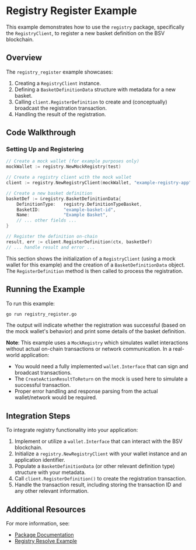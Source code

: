 # Registry Register Example

This example demonstrates how to use the `registry` package, specifically the `RegistryClient`, to register a new basket definition on the BSV blockchain.

## Overview

The `registry_register` example showcases:
1. Creating a `RegistryClient` instance.
2. Defining a `BasketDefinitionData` structure with metadata for a new basket.
3. Calling `client.RegisterDefinition` to create and (conceptually) broadcast the registration transaction.
4. Handling the result of the registration.

## Code Walkthrough

### Setting Up and Registering

```go
// Create a mock wallet (for example purposes only)
mockWallet := registry.NewMockRegistry(test)

// Create a registry client with the mock wallet
client := registry.NewRegistryClient(mockWallet, "example-registry-app")

// Create a new basket definition
basketDef := &registry.BasketDefinitionData{
    DefinitionType:   registry.DefinitionTypeBasket,
    BasketID:         "example-basket-id",
    Name:             "Example Basket",
    // ... other fields ...
}

// Register the definition on-chain
result, err := client.RegisterDefinition(ctx, basketDef)
// ... handle result and error ...
```

This section shows the initialization of a `RegistryClient` (using a mock wallet for this example) and the creation of a `BasketDefinitionData` object. The `RegisterDefinition` method is then called to process the registration.

## Running the Example

To run this example:

```bash
go run registry_register.go
```

The output will indicate whether the registration was successful (based on the mock wallet's behavior) and print some details of the basket definition.

**Note**: This example uses a `MockRegistry` which simulates wallet interactions without actual on-chain transactions or network communication. In a real-world application:
- You would need a fully implemented `wallet.Interface` that can sign and broadcast transactions.
- The `CreateActionResultToReturn` on the mock is used here to simulate a successful transaction.
- Proper error handling and response parsing from the actual wallet/network would be required.

## Integration Steps

To integrate registry functionality into your application:
1. Implement or utilize a `wallet.Interface` that can interact with the BSV blockchain.
2. Initialize a `registry.NewRegistryClient` with your wallet instance and an application identifier.
3. Populate a `BasketDefinitionData` (or other relevant definition type) structure with your metadata.
4. Call `client.RegisterDefinition()` to create the registration transaction.
5. Handle the transaction result, including storing the transaction ID and any other relevant information.

## Additional Resources

For more information, see:
- [Package Documentation](https://pkg.go.dev/github.com/bsv-blockchain/go-sdk/registry)
- [Registry Resolve Example](../registry_resolve/)
